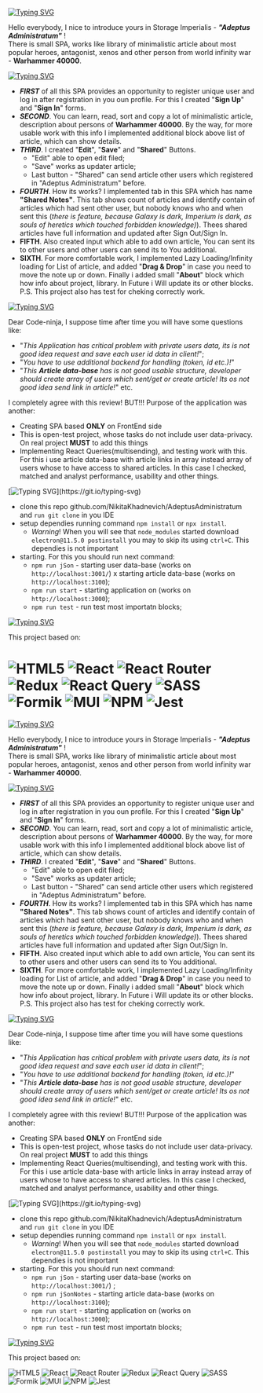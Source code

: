 [![Typing SVG](https://readme-typing-svg.herokuapp.com?color=%2336BCF7&lines=introducing)](https://git.io/typing-svg)

Hello everybody, I nice to introduce yours in Storage Imperialis - **_"Adeptus Administratum"_** ! <br>
There is small SPA, works like library of minimalistic article about most popular heroes, antagonist, xenos and other person from world infinity war - **Warhammer 40000**.

[![Typing SVG](https://readme-typing-svg.herokuapp.com?color=%2336BCF7&lines=Opportunities)](https://git.io/typing-svg)

- **_FIRST_** of all this SPA provides an opportunity to register unique user and log in after registration in you oun profile. For this I created "**Sign Up**" and "**Sign In**" forms.
- **_SECOND_**. You can learn, read, sort and copy a lot of minimalistic article, description about persons of **Warhammer 40000**. By the way, for more usable work with this info I implemented additional block above list of article, which can show details.
- **_THIRD_**. I created "**Edit**", "**Save**" and "**Shared**" Buttons.
  - "Edit" able to open edit filed;
  - "Save" works as updater article;
  - Last button - "Shared" can send article other users which registered in "Adeptus Administratum" before.
- **_FOURTH_**. How its works? I implemented tab in this SPA which has name **"Shared Notes"**. This tab shows count of articles and identify contain of articles which had sent other user, but nobody knows who and when sent this (_there is feature, because Galaxy is dark, Imperium is dark, as souls of heretics which touched forbidden knowledge)_). Thees shared articles have full information and updated after Sign Out/Sign In.
- **FIFTH**. Also created input which able to add own article, You can sent its to other users and other users can send its to You additional.
- **SIXTH**. For more comfortable work, I implemented Lazy Loading/Infinity loading for List of article, and added "**Drag & Drop**" in case you need to move the note up or down. Finally i added small "**About**" block which how info about project, library. In Future i Will update its or other blocks. P.S. This project also has test for cheking correctly work.

[![Typing SVG](https://readme-typing-svg.herokuapp.com?color=%2336BCF7&lines=Important)](https://git.io/typing-svg)

Dear Code-ninja, I suppose time after time you will have some questions like:

- "_This Application has critical problem with private users data, its is not good idea request and save each user id data in client!_";
- "_You have to use additional backend for handling (token, id etc.)!_"
- "_This **Article data-base** has is not good usable structure, developer should create array of users which sent/get or create article! Its os not good idea send link in article!_" etc.

I completely agree with this review! BUT!!! Purpose of the application was another:

- Creating SPA based **ONLY** on FrontEnd side
- This is open-test project, whose tasks do not include user data-privacy. On real project **MUST** to add this things
- Implementing React Queries(multisending), and testing work with this. For this i use article data-base with article links in array instead array of users whose to have access to shared articles. In this case I checked, matched and analyst performance, usability and other things.

[![Typing SVG](https://readme-typing-svg.herokuapp.com?color=%2336BCF7&lines=How+Run+Its?)](https://git.io/typing-svg)

- clone this repo github.com/NikitaKhadnevich/AdeptusAdministratum and `run git clone` in you IDE
- setup dependies running command `npm install` or `npx install`.
  - _Warning_! When you will see that `node_modules` started download `electron@11.5.0 postinstall` you may to skip its using `ctrl+C`. This dependies is not important
- starting. For this you should run next command:
  - `npm run jSon` - starting user data-base (works on `http://localhost:3001/`) x starting article data-base (works on `http://localhost:3100`);
  - `npm run start` - starting application on (works on `http://localhost:3000`);
  - `npm run test` - run test most importatn blocks;

[![Typing SVG](https://readme-typing-svg.herokuapp.com?color=%2336BCF7&lines=Technologies+and+Tools)](https://git.io/typing-svg)

This project based on:

![HTML5](https://img.shields.io/badge/html5-%23E34F26.svg?style=for-the-badge&logo=html5&logoColor=white)
![React](https://img.shields.io/badge/react-%2320232a.svg?style=for-the-badge&logo=react&logoColor=%2361DAFB)
![React Router](https://img.shields.io/badge/React_Router-CA4245?style=for-the-badge&logo=react-router&logoColor=white)
![Redux](https://img.shields.io/badge/redux-%23593d88.svg?style=for-the-badge&logo=redux&logoColor=white)
![React Query](https://img.shields.io/badge/-React%20Query-FF4154?style=for-the-badge&logo=react%20query&logoColor=white)
![SASS](https://img.shields.io/badge/SASS-hotpink.svg?style=for-the-badge&logo=SASS&logoColor=white)
![Formik](https://img.shields.io/badge/FORMIK-blue?style=for-the-badge&logo=appveyor)
![MUI](https://img.shields.io/badge/MUI-%230081CB.svg?style=for-the-badge&logo=mui&logoColor=white)
![NPM](https://img.shields.io/badge/NPM-%23000000.svg?style=for-the-badge&logo=npm&logoColor=white)
![Jest](https://img.shields.io/badge/-jest-%23C21325?style=for-the-badge&logo=jest&logoColor=white)
=======
[![Typing SVG](https://readme-typing-svg.herokuapp.com?color=%2336BCF7&lines=Introducing)](https://git.io/typing-svg)

Hello everybody, I nice to introduce yours in Storage Imperialis - ***"Adeptus Administratum"*** ! <br>
There is small SPA, works like library of minimalistic article about most popular heroes, antagonist, xenos and other person from world infinity war - **Warhammer 40000**.

[![Typing SVG](https://readme-typing-svg.herokuapp.com?color=%2336BCF7&lines=Opportunities)](https://git.io/typing-svg)


+ ***FIRST*** of all this SPA provides an opportunity to register unique user and log in after registration in you oun profile. For this I created "**Sign Up**" and "**Sign In**" forms.
+ ***SECOND***. You can learn, read, sort and copy a lot of minimalistic article, description about persons of **Warhammer 40000**. By the way, for more usable work with this info I implemented additional block above list of article, which can show details.
+ ***THIRD***. I created "**Edit**", "**Save**" and "**Shared**" Buttons. 
  + "Edit" able to open edit filed;
  + "Save" works as updater article;
  + Last button - "Shared" can send article other users which registered in "Adeptus Administratum" before.
+ ***FOURTH***. How its works? I implemented tab in this SPA which has name **"Shared Notes"**. This tab shows count of articles and identify contain of articles which had sent other user, but nobody knows who and when sent this (_there is feature, because Galaxy is dark, Imperium is dark, as souls of heretics which touched forbidden knowledge)_). Thees shared articles have full information and updated after Sign Out/Sign In.
+ **FIFTH**. Also created input which able to add own article, You can sent its to other users and other users can send its to You  additional.
+ **SIXTH**. For more comfortable work, I implemented Lazy Loading/Infinity loading for List of article, and added "**Drag & Drop**" in case you need to move the note up or down. Finally i added small "**About**" block which how info about project, library. In Future i Will update its or other blocks. P.S. This project also has test for cheking correctly work.

[![Typing SVG](https://readme-typing-svg.herokuapp.com?color=%2336BCF7&lines=Important)](https://git.io/typing-svg)

Dear Code-ninja, I suppose time after time you will have some questions like:
+ "_This Application has critical problem with private users data, its is not good idea request and save each user id data in client!_";
+ "_You have to use additional backend for handling (token, id etc.)!_"
+ "_This **Article data-base** has is not good usable structure, developer should create array of users which sent/get or create article! Its os not good idea send link in article!_" etc.

I completely agree with this review! BUT!!! Purpose of the application was another:
+ Creating SPA based **ONLY** on FrontEnd side
+ This is open-test project, whose tasks do not include user data-privacy. On real project **MUST** to add this things
+ Implementing React Queries(multisending), and testing work with this. For this i use article data-base with article links in array instead array of users whose to have access to shared articles. In this case I checked, matched and analyst performance, usability and other things.


[![Typing SVG](https://readme-typing-svg.herokuapp.com?color=%2336BCF7&lines=How+Run+Its?)](https://git.io/typing-svg)
+ clone this repo github.com/NikitaKhadnevich/AdeptusAdministratum and `run git clone` in you IDE
+ setup dependies running command `npm install` or `npx install`. 
  + _Warning_! When you will see that `node_modules` started download `electron@11.5.0 postinstall` you may to skip its using `ctrl+C`. This dependies is not important
+ starting. For this you should run next command:
  + `npm run jSon` - starting user data-base (works on `http://localhost:3001/`) ;
  + `npm run jSonNotes` - starting article data-base (works on `http://localhost:3100`);
  + `npm run start` - starting application on (works on `http://localhost:3000`);
  + `npm run test` - run test most importatn blocks;


[![Typing SVG](https://readme-typing-svg.herokuapp.com?color=%2336BCF7&lines=Technologies+and+Tools)](https://git.io/typing-svg)

This project based on:

![HTML5](https://img.shields.io/badge/html5-%23E34F26.svg?style=for-the-badge&logo=html5&logoColor=white)
![React](https://img.shields.io/badge/react-%2320232a.svg?style=for-the-badge&logo=react&logoColor=%2361DAFB)
![React Router](https://img.shields.io/badge/React_Router-CA4245?style=for-the-badge&logo=react-router&logoColor=white)
![Redux](https://img.shields.io/badge/redux-%23593d88.svg?style=for-the-badge&logo=redux&logoColor=white)
![React Query](https://img.shields.io/badge/-React%20Query-FF4154?style=for-the-badge&logo=react%20query&logoColor=white)
![SASS](https://img.shields.io/badge/SASS-hotpink.svg?style=for-the-badge&logo=SASS&logoColor=white)
![Formik](https://img.shields.io/badge/FORMIK-blue?style=for-the-badge&logo=appveyor)
![MUI](https://img.shields.io/badge/MUI-%230081CB.svg?style=for-the-badge&logo=mui&logoColor=white)
![NPM](https://img.shields.io/badge/NPM-%23000000.svg?style=for-the-badge&logo=npm&logoColor=white)
![Jest](https://img.shields.io/badge/-jest-%23C21325?style=for-the-badge&logo=jest&logoColor=white)